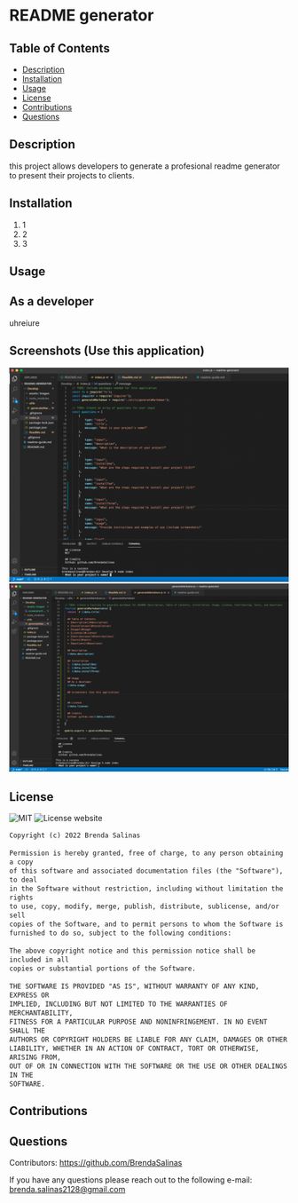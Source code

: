 # README generator

  ## Table of Contents 
  * [Description](#description)
  * [Installation](#Installation)
  * [Usage](#Usage)
  * [License](#License)
  * [Contributions](#Contributions)
  * [Questions](#Questions)
  
  ## Description
  this project allows developers to generate a profesional readme generator to present their projects to clients.

  ## Installation
  1. 1
  2. 2
  3. 3

  ## Usage
  ## As a developer
  uhreiure

  ## Screenshots (Use this application)

  ![first](assets/images/screenshot1.png)
  ![second](assets/images/screenshot2.png)

  ## License
  ![MIT](https://img.shields.io/npm/l/inquirer)
  ![License website](https://choosealicense.com/licenses/mit/)

  
    Copyright (c) 2022 Brenda Salinas
    
    Permission is hereby granted, free of charge, to any person obtaining a copy
    of this software and associated documentation files (the "Software"), to deal
    in the Software without restriction, including without limitation the rights
    to use, copy, modify, merge, publish, distribute, sublicense, and/or sell
    copies of the Software, and to permit persons to whom the Software is
    furnished to do so, subject to the following conditions:
    
    The above copyright notice and this permission notice shall be included in all
    copies or substantial portions of the Software.
    
    THE SOFTWARE IS PROVIDED "AS IS", WITHOUT WARRANTY OF ANY KIND, EXPRESS OR
    IMPLIED, INCLUDING BUT NOT LIMITED TO THE WARRANTIES OF MERCHANTABILITY,
    FITNESS FOR A PARTICULAR PURPOSE AND NONINFRINGEMENT. IN NO EVENT SHALL THE
    AUTHORS OR COPYRIGHT HOLDERS BE LIABLE FOR ANY CLAIM, DAMAGES OR OTHER
    LIABILITY, WHETHER IN AN ACTION OF CONTRACT, TORT OR OTHERWISE, ARISING FROM,
    OUT OF OR IN CONNECTION WITH THE SOFTWARE OR THE USE OR OTHER DEALINGS IN THE
    SOFTWARE.

  ## Contributions


  ## Questions
  Contributors: https://github.com/BrendaSalinas

  If you have any questions please reach out to the following e-mail: brenda.salinas2128@gmail.com

